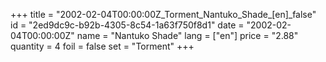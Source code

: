 +++
title = "2002-02-04T00:00:00Z_Torment_Nantuko_Shade_[en]_false"
id = "2ed9dc9c-b92b-4305-8c54-1a63f750f8d1"
date = "2002-02-04T00:00:00Z"
name = "Nantuko Shade"
lang = ["en"]
price = "2.88"
quantity = 4
foil = false
set = "Torment"
+++
